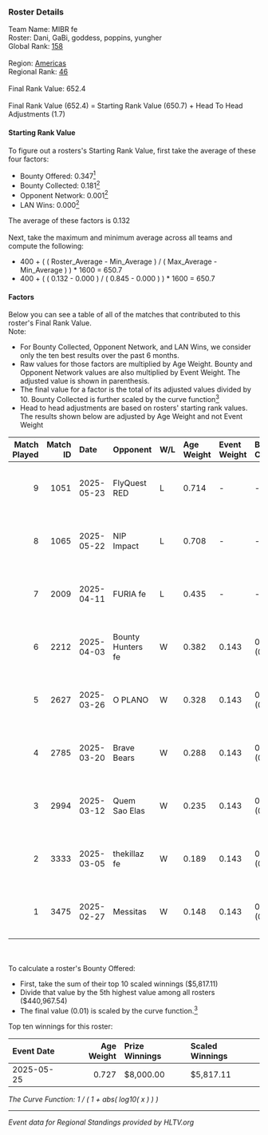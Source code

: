 ### Roster Details<br />
Team Name: MIBR fe<br />
Roster: Dani, GaBi, goddess, poppins, yungher<br />
Global Rank: [158](../../standings_global_2025_08_04.md)<br />
<br />
Region: [Americas]( ../../standings_americas_2025_08_04.md)<br />
Regional Rank: [46]( ../../standings_americas_2025_08_04.md)<br />
<br />
Final Rank Value:  652.4<br />
<br />
Final Rank Value (652.4) = Starting Rank Value (650.7) + Head To Head Adjustments (1.7)<br />

#### Starting Rank Value<br />
To figure out a rosters's Starting Rank Value, first take the average of these four factors:<br />
- Bounty Offered: 0.347[<sup>1</sup>](#table2)
- Bounty Collected: 0.181[<sup>2</sup>](#table1)
- Opponent Network: 0.001[<sup>2</sup>](#table1)
- LAN Wins: 0.000[<sup>2</sup>](#table1)

The average of these factors is 0.132<br />
<br />
Next, take the maximum and minimum average across all teams and compute the following:<br />
- 400 + ( ( Roster_Average - Min_Average ) / ( Max_Average - Min_Average ) ) * 1600 = 650.7
- 400 + ( ( 0.132 - 0.000 ) / ( 0.845 - 0.000 ) ) * 1600 = 650.7


#### Factors<br />
Below you can see a table of all of the matches that contributed to this roster's Final Rank Value.<br />
Note:<br />

- For Bounty Collected, Opponent Network, and LAN Wins, we consider only the ten best results over the past 6 months.
- Raw values for those factors are multiplied by Age Weight. Bounty and Opponent Network values are also multiplied by Event Weight. The adjusted value is shown in parenthesis.
- The final value for a factor is the total of its adjusted values divided by 10. Bounty Collected is further scaled by the curve function[<sup>3</sup>](#curveFunction)
- Head to head adjustments are based on rosters' starting rank values. The results shown below are adjusted by Age Weight and not Event Weight
<span id="table1"></span><br />


| Match Played | Match ID | Date       | Opponent          | W/L | Age Weight | Event Weight | Bounty Collected | Opponent Network | LAN Wins  | H2H Adj. | Roster                                |
| -: | -: | :- | :- | :- | :- | :- | :- | :- | :- | -: | :- |
|            9 |     1051 | 2025-05-23 | FlyQuest RED      | L   | 0.714      | -            | -                | -                | -         |    -9.05 | Dani, GaBi, goddess, poppins, yungher |
|            8 |     1065 | 2025-05-22 | NIP Impact        | L   | 0.708      | -            | -                | -                | -         |    -6.84 | Dani, GaBi, goddess, poppins, yungher |
|            7 |     2009 | 2025-04-11 | FURIA fe          | L   | 0.435      | -            | -                | -                | -         |    -2.28 | Dani, GaBi, goddess, poppins, yungher |
|            6 |     2212 | 2025-04-03 | Bounty Hunters fe | W   | 0.382      | 0.143        | 0.001 (0.000)    | 0.055 (0.003)    | 0 (0.000) |     4.86 | Dani, GaBi, goddess, poppins, yungher |
|            5 |     2627 | 2025-03-26 | O PLANO           | W   | 0.328      | 0.143        | 0.002 (0.000)    | 0.073 (0.003)    | 0 (0.000) |     4.55 | Dani, GaBi, goddess, poppins, yungher |
|            4 |     2785 | 2025-03-20 | Brave Bears       | W   | 0.288      | 0.143        | 0.001 (0.000)    | 0.000 (0.000)    | 0 (0.000) |     2.77 | Dani, GaBi, goddess, poppins, yungher |
|            3 |     2994 | 2025-03-12 | Quem Sao Elas     | W   | 0.235      | 0.143        | 0.001 (0.000)    | 0.042 (0.001)    | 0 (0.000) |     3.17 | Dani, GaBi, goddess, poppins, yungher |
|            2 |     3333 | 2025-03-05 | thekillaz fe      | W   | 0.189      | 0.143        | 0.001 (0.000)    | 0.045 (0.001)    | 0 (0.000) |     2.57 | Dani, GaBi, goddess, poppins, yungher |
|            1 |     3475 | 2025-02-27 | Messitas          | W   | 0.148      | 0.143        | 0.001 (0.000)    | 0.012 (0.000)    | 0 (0.000) |     1.96 | Dani, GaBi, goddess, poppins, yungher |

<br />
<span id="table2"></span><br />
To calculate a roster's Bounty Offered:<br />

- First, take the sum of their top 10 scaled winnings ($5,817.11)
- Divide that value by the 5th highest value among all rosters ($440,967.54)
- The final value (0.01) is scaled by the curve function.[<sup>3</sup>](#curveFunction)

Top ten winnings for this roster:<br />

| Event Date | Age Weight | Prize Winnings | Scaled Winnings |
| :- | -: | :- | :- |
| 2025-05-25 |      0.727 | $8,000.00      | $5,817.11       |


<span id="curveFunction"></span>_The Curve Function: 1 / ( 1 + abs( log10( x ) ) )_<br />

---
_Event data for Regional Standings provided by HLTV.org_<br />

